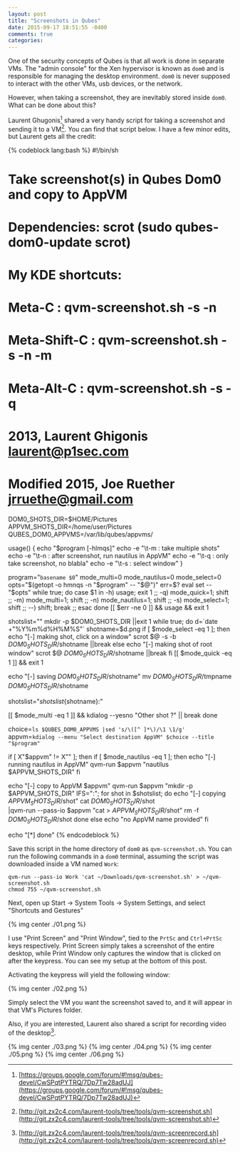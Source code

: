 ```yaml
---
layout: post
title: "Screenshots in Qubes"
date: 2015-09-17 18:51:55 -0400
comments: true
categories: 
---
```


One of the security concepts of Qubes is that all work is done in separate VMs. The "admin console" for the Xen hypervisor is known as `dom0` and is responsible for managing the desktop environment. `dom0` is never supposed to interact with the other VMs, usb devices, or the network.

However, when taking a screenshot, they are inevitably stored inside `dom0`. What can be done about this?

Laurent Ghugonis[^1] shared a very handy script for taking a screenshot and sending it to a VM[^2]. You can find that script below. I have a few minor edits, but Laurent gets all the credit:

{% codeblock lang:bash %}
#!/bin/sh

# Take screenshot(s) in Qubes Dom0 and copy to AppVM
# Dependencies: scrot (sudo qubes-dom0-update scrot)
# My KDE shortcuts:
# Meta-C       : qvm-screenshot.sh -s -n
# Meta-Shift-C : qvm-screenshot.sh -s -n -m
# Meta-Alt-C   : qvm-screenshot.sh -s -q
# 2013, Laurent Ghigonis <laurent@p1sec.com>

# Modified 2015, Joe Ruether <jrruethe@gmail.com>

DOM0_SHOTS_DIR=$HOME/Pictures
APPVM_SHOTS_DIR=/home/user/Pictures
QUBES_DOM0_APPVMS=/var/lib/qubes/appvms/

usage() {
   echo "$program [-hlmqs]"
   echo -e "\t-m : take multiple shots"
   echo -e "\t-n : after screenshot, run nautilus in AppVM"
   echo -e "\t-q : only take screenshot, no blabla"
   echo -e "\t-s : select window"
}

program="`basename $0`"
mode_multi=0
mode_nautilus=0
mode_select=0
opts="$(getopt -o hmnqs -n "$program" -- "$@")"
err=$?
eval set -- "$opts"
while true; do case $1 in
   -h) usage; exit 1 ;;
   -q) mode_quick=1; shift ;;
   -m) mode_multi=1; shift ;;
   -n) mode_nautilus=1; shift ;;
   -s) mode_select=1; shift ;;
   --) shift; break ;;
esac done
[[ $err -ne 0 ]] && usage && exit 1

shotslist=""
mkdir -p $DOM0_SHOTS_DIR ||exit 1
while true; do
   d=`date +"%Y%m%d%H%M%S"`
   shotname=$d.png
   if [ $mode_select -eq 1 ]; then
      echo "[-] making shot, click on a window"
      scrot $@ -s -b $DOM0_SHOTS_DIR/$shotname ||break
   else
      echo "[-] making shot of root window"
      scrot $@ $DOM0_SHOTS_DIR/$shotname ||break
   fi
   [[ $mode_quick -eq 1 ]] && exit 1

   echo "[-] saving $DOM0_SHOTS_DIR/$shotname"
   mv $DOM0_SHOTS_DIR/$tmpname $DOM0_SHOTS_DIR/$shotname

   shotslist="${shotslist}${shotname}:"

   [[ $mode_multi -eq 1 ]] && kdialog --yesno "Other shot ?" || break
done

choice=`ls $QUBES_DOM0_APPVMS |sed 's/\([^ ]*\)/\1 \1/g'`
appvm=`kdialog --menu "Select destination AppVM" $choice --title "$program"`

if [ X"$appvm" != X"" ]; then
   if [ $mode_nautilus -eq 1 ]; then
      echo "[-] running nautilus in AppVM"
      qvm-run $appvm "nautilus $APPVM_SHOTS_DIR"
   fi

   echo "[-] copy to AppVM $appvm"
   qvm-run $appvm "mkdir -p $APPVM_SHOTS_DIR"
   IFS=":"; for shot in $shotslist; do
      echo "[-] copying $APPVM_SHOTS_DIR/$shot"
      cat $DOM0_SHOTS_DIR/$shot \
         |qvm-run --pass-io $appvm "cat > $APPVM_SHOTS_DIR/$shot"
      rm -f $DOM0_SHOTS_DIR/$shot
   done
else
   echo "no AppVM name provided"
fi

echo "[*] done"
{% endcodeblock %}

Save this script in the home directory of `dom0` as `qvm-screenshot.sh`. You can run the following commands in a `dom0` terminal, assuming the script was downloaded inside a VM named `Work`:

    qvm-run --pass-io Work 'cat ~/Downloads/qvm-screenshot.sh' > ~/qvm-screenshot.sh
    chmod 755 ~/qvm-screenshot.sh

Next, open up Start -> System Tools -> System Settings, and select "Shortcuts and Gestures"

{% img center ./01.png %}

I use "Print Screen" and "Print Window", tied to the `PrtSc` and `Ctrl+PrtSc` keys respectively. Print Screen simply takes a screenshot of the entire desktop, while Print Window only captures the window that is clicked on after the keypress. You can see my setup at the bottom of this post.

Activating the keypress will yield the following window:

{% img center ./02.png %}

Simply select the VM you want the screenshot saved to, and it will appear in that VM's Pictures folder.

Also, if you are interested, Laurent also shared a script for recording video of the desktop[^3].

{% img center ./03.png %}
{% img center ./04.png %}
{% img center ./05.png %}
{% img center ./06.png %}

[^1]: [https://groups.google.com/forum/#!msg/qubes-devel/CwSPqtPYTRQ/7Dp7Tw28adUJ](https://groups.google.com/forum/#!msg/qubes-devel/CwSPqtPYTRQ/7Dp7Tw28adUJ)
[^2]: [http://git.zx2c4.com/laurent-tools/tree/tools/qvm-screenshot.sh](http://git.zx2c4.com/laurent-tools/tree/tools/qvm-screenshot.sh)
[^3]: [http://git.zx2c4.com/laurent-tools/tree/tools/qvm-screenrecord.sh](http://git.zx2c4.com/laurent-tools/tree/tools/qvm-screenrecord.sh)